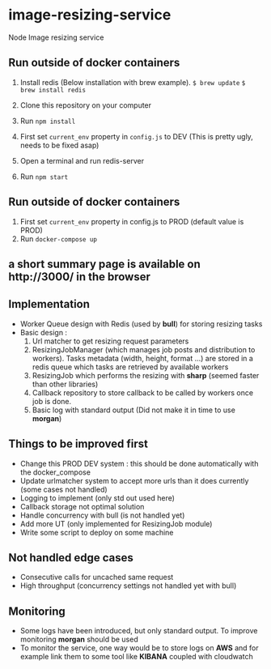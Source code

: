 # image-resizing-service
Node Image resizing service

## Run outside of docker containers

1. Install redis (Below installation with brew example).
   `$ brew update`
   `$ brew install redis`

2. Clone this repository on your computer
3. Run `npm install`
4. First set `current_env` property in `config.js` to DEV (This is pretty ugly, needs to be fixed asap)
5. Open a terminal and run redis-server
6. Run `npm start`
  
## Run outside of docker containers

1. First set `current_env` property in config.js to PROD (default value is PROD)
2. Run `docker-compose up`

## a short summary page is available on http://3000/ in the browser

## Implementation

- Worker Queue design with Redis (used by **bull**) for storing resizing tasks
- Basic design :
  1. Url matcher to get resizing request parameters
  2. ResizingJobManager (which manages job posts and distribution to workers). Tasks metadata (width, height, format ...) are stored in a redis queue which tasks are retrieved by available workers
  3. ResizingJob which performs the resizing with **sharp** (seemed faster than other libraries)
  4. Callback repository to store callback to be called by workers once job is done.
  5. Basic log with standard output (Did not make it in time to use **morgan**)

## Things to be improved first

- Change this PROD DEV system : this should be done automatically with the docker_compose
- Update urlmatcher system to accept more urls than it does currently (some cases not handled)
- Logging to implement (only std out used here)
- Callback storage not optimal solution
- Handle concurrency with bull (is not handled yet)
- Add more UT (only implemented for ResizingJob module)
- Write some script to deploy on some machine

## Not handled edge cases
- Consecutive calls for uncached same request
- High throughput (concurrency settings not handled yet with bull)

## Monitoring
- Some logs have been introduced, but only standard output. To improve monitoring **morgan** should be used
- To monitor the service, one way would be to store logs on **AWS** and for example link them to some tool like **KIBANA** coupled with cloudwatch
